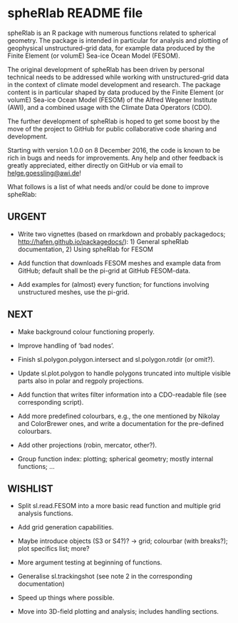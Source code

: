 # spheRlab README file

spheRlab is an R package with numerous functions related to spherical geometry. The package is intended in particular for analysis and plotting of geophysical unstructured-grid data, for example data produced by the Finite Element (or volumE) Sea-ice Ocean Model (FESOM).

The original development of spheRlab has been driven by personal technical needs to be addressed while working with unstructured-grid data in the context of climate model development and research. The package content is in particular shaped by data produced by the Finite Element (or volumE) Sea-ice Ocean Model (FESOM) of the Alfred Wegener Institute (AWI), and a combined usage with the Climate Data Operators (CDO).

The further development of spheRlab is hoped to get some boost by the move of the project to GitHub for public collaborative code sharing and development.

Starting with version 1.0.0 on 8 December 2016, the code is known to be rich in bugs and needs for improvements. Any help and other feedback is greatly appreciated, either directly on GitHub or via email to <helge.goessling@awi.de>!

What follows is a list of what needs and/or could be done to improve spheRlab:

## URGENT

* Write two vignettes (based on rmarkdown and probably packagedocs; http://hafen.github.io/packagedocs/): 1) General spheRlab documentation, 2) Using spheRlab for FESOM

* Add function that downloads FESOM meshes and example data from GitHub; default shall be the pi-grid at GitHub FESOM-data.

* Add examples for (almost) every function; for functions involving unstructured meshes, use the pi-grid.

## NEXT

* Make background colour functioning properly.

* Improve handling of ‘bad nodes’.

* Finish sl.polygon.polygon.intersect and sl.polygon.rotdir (or omit?).

* Update sl.plot.polygon to handle polygons truncated into multiple visible parts also in polar and regpoly projections.

* Add function that writes filter information into a CDO-readable file (see corresponding script).

* Add more predefined colourbars, e.g., the one mentioned by Nikolay and ColorBrewer ones, and write a documentation for the pre-defined colourbars.

* Add other projections (robin, mercator, other?).

* Group function index: plotting; spherical geometry; mostly internal functions; …

## WISHLIST

* Split sl.read.FESOM into a more basic read function and multiple grid analysis functions.

* Add grid generation capabilities.

* Maybe introduce objects (S3 or S4?)? -> grid; colourbar (with breaks?); plot specifics list; more?

* More argument testing at beginning of functions.

* Generalise sl.trackingshot (see note 2 in the corresponding documentation)

* Speed up things where possible.

* Move into 3D-field plotting and analysis; includes handling sections.

